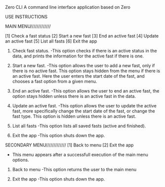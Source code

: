 Zero CLI
A command line interface application based on Zero

USE INSTRUCTIONS

MAIN MENU/////////////

[1] Check a fast status
[2] Start a new fast
[3] End an active fast
[4] Update an active fast
[5] List all fasts
[6] Exit the app

1. Check fast status.
   -This option checks if there is an active status in the data, and prints the information for the active fast if there is one.

2. Start a new fast.
   -This option allows the user to add a new fast, only if there is no active fast. This option stays hidden from the menu if there is an active fast.
   Here the user enters the start date of the fast, and chooses a fast option from a given menu.

3. End an active fast.
   -This option allows the user to end an active fast, the option stays hidden unless there is an active fast in the data.

4. Update an active fast.
   -This option allows the user to update the active fast, more specifically change the start date of the fast, or change the fast type. This option is hidden unless there is an active fast.

5. List all fasts
   -This option lists all saved fasts (active and finished).

6. Exit the app
   -This option shuts down the app.

SECONDARY MENU/////////////
[1] Back to menu
[2] Exit the app

- This menu appears after a successfull execution of the main menu options.

1. Back to menu
   -This option returns the user to the main menu

2. Exit the app
   -This option shuts down the app.
